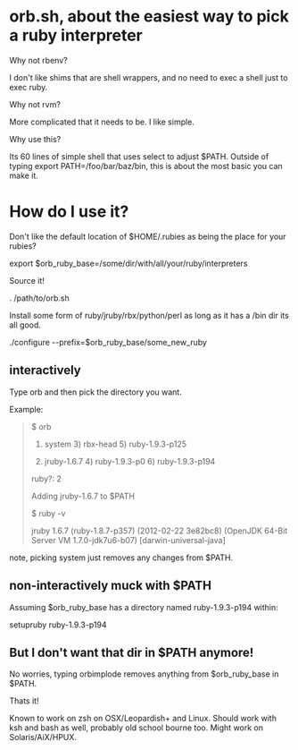 # orb.sh, about the easiest way to pick a ruby interpreter

Why not rbenv?

I don't like shims that are shell wrappers, and no need to exec a shell just to exec ruby.

Why not rvm?

More complicated that it needs to be. I like simple.

Why use this?

Its 60 lines of simple shell that uses select to adjust $PATH. Outside of typing export PATH=/foo/bar/baz/bin, this is about the most basic you can make it.

# How do I use it?

Don't like the default location of $HOME/.rubies as being the place for your rubies?

export $orb_ruby_base=/some/dir/with/all/your/ruby/interpreters

Source it!

. /path/to/orb.sh

Install some form of ruby/jruby/rbx/python/perl as long as it has a /bin dir its all good.

./configure --prefix=$orb_ruby_base/some_new_ruby

## interactively

Type orb and then pick the directory you want.

Example:
> $ orb
> 
> 1) system   3) rbx-head               5) ruby-1.9.3-p125
> 
> 2) jruby-1.6.7            4) ruby-1.9.3-p0          6) ruby-1.9.3-p194
> 
> ruby?: 2
> 
> Adding jruby-1.6.7 to $PATH
> 
> $ ruby -v
> 
> jruby 1.6.7 (ruby-1.8.7-p357) (2012-02-22 3e82bc8) (OpenJDK 64-Bit Server VM 1.7.0-jdk7u6-b07) [darwin-universal-java]

note, picking system just removes any changes from $PATH.

## non-interactively muck with $PATH

Assuming $orb_ruby_base has a directory named ruby-1.9.3-p194 within:

setupruby ruby-1.9.3-p194

## But I don't want that dir in $PATH anymore!

No worries, typing orbimplode removes anything from $orb_ruby_base in $PATH.

Thats it!

Known to work on zsh on OSX/Leopardish+ and Linux. Should work with ksh and bash as well, probably old school bourne too. Might work on Solaris/AiX/HPUX.
